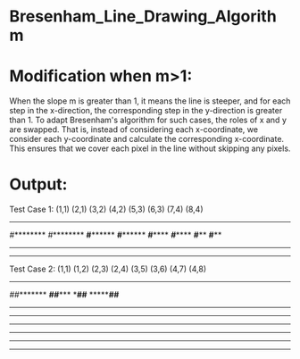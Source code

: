 # Bresenham_Line_Drawing_Algorithm

# Modification when m>1:
When the slope m is greater than 1, it means the line is steeper, and for each step in the x-direction, the corresponding step in the y-direction is greater than 1. To adapt Bresenham's algorithm for such cases, the roles of x and y are swapped. That is, instead of considering each x-coordinate, we consider each y-coordinate and calculate the corresponding x-coordinate. This ensures that we cover each pixel in the line without skipping any pixels.


# Output:
Test Case 1:
(1,1)
(2,1)
(3,2)
(4,2)
(5,3)
(6,3)
(7,4)
(8,4)
***********
*#*********
*#*********
**#********
**#********
***#*******
***#*******
****#******
****#******
***********
***********

Test Case 2:
(1,1)
(1,2)
(2,3)
(2,4)
(3,5)
(3,6)
(4,7)
(4,8)
***********
*##********
***##******
*****##****
*******##**
***********
***********
***********
***********
***********
***********
